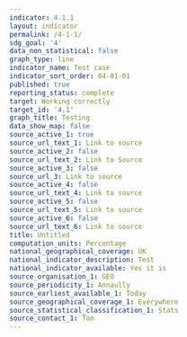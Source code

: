 ```yaml
---
indicator: 4.1.1
layout: indicator
permalink: /4-1-1/
sdg_goal: '4'
data_non_statistical: false
graph_type: line
indicator_name: Test case
indicator_sort_order: 04-01-01
published: true
reporting_status: complete
target: Working correctly
target_id: '4.1'
graph_title: Testing
data_show_map: false
source_active_1: true
source_url_text_1: Link to source
source_active_2: false
source_url_text_2: Link to Source
source_active_3: false
source_url_3: Link to source
source_active_4: false
source_url_text_4: Link to source
source_active_5: false
source_url_text_5: Link to source
source_active_6: false
source_url_text_6: Link to source
title: Untitled
computation_units: Percentage
national_geographical_coverage: UK
national_indicator_description: Test
national_indicator_available: Yes it is
source_organisation_1: GEO
source_periodicity_1: Annaully
source_earliest_available_1: Today
source_geographical_coverage_1: Everywhere
source_statistical_classification_1: Stats
source_contact_1: Tom
---
```

